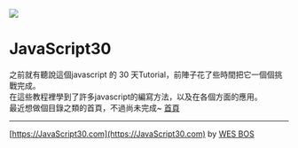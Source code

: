 ![](https://javascript30.com/images/JS3-social-share.png)

# JavaScript30

之前就有聽說這個javascript 的 30 天Tutorial，前陣子花了些時間把它一個個挑戰完成。  
在這些教程裡學到了許多javascript的編寫方法，以及在各個方面的應用。  
最近想做個目錄之類的首頁，不過尚未完成~ [首頁](https://trtiger4520.github.io/JavaScript30/)

* * *

[https://JavaScript30.com](https://JavaScript30.com) 
by [WES BOS](https://wesbos.com/)
